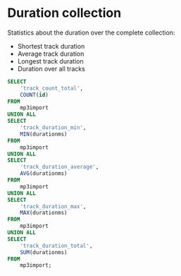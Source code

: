 # Duration collection

Statistics about the duration over the complete collection:

- Shortest track duration
- Average track duration
- Longest track duration
- Duration over all tracks

```sql
SELECT
    'track_count_total',
    COUNT(id)
FROM
    mp3import
UNION ALL
SELECT
    'track_duration_min',
    MIN(durationms)
FROM
    mp3import
UNION ALL
SELECT
    'track_duration_average',
    AVG(durationms)
FROM
    mp3import
UNION ALL
SELECT
    'track_duration_max',
    MAX(durationms)
FROM
    mp3import
UNION ALL
SELECT
    'track_duration_total',
    SUM(durationms)
FROM
    mp3import;
```
